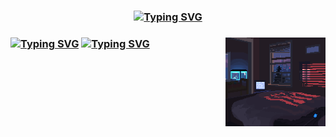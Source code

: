 
<h3 align="center">
  <a href="https://git.io/typing-svg"><img src="https://readme-typing-svg.herokuapp.com?font=jetbrains+mono+nerd+font+bold&weight=200&pause=3000&width=435&lines=______Hello+There!+I'm+xrito______" alt="Typing SVG" /></a>
</h3>

<h3 align="right">
  <img align="right" alt="Coding" width="160" src="https://raw.githubusercontent.com/xrito-o/xrito-o/refs/heads/main/photo/Coding.gif">
</h3>

<h3 align="left">
  <a href="https://git.io/typing-svg"><img src="https://readme-typing-svg.herokuapp.com?font=jetbrains+mono+nerd+font&weight=200&size=14&duration=1&pause=100000&color=F7F7F7&width=635&height=30&lines=%F0%9F%94%AD+I'm+a+Linux+Enthusiast+who+likes+to+play+around+with+Computers+and+stuff." alt="Typing SVG" /></a>
  <a href="https://git.io/typing-svg"><img src="https://readme-typing-svg.herokuapp.com?font=jetbrains+mono+nerd+font&weight=200&size=14&duration=1&pause=100000&color=F7F7F7&width=635&height=30&lines=%F0%9F%8C%B1+I%E2%80%99m+currently+learning+how+to+code+properly" alt="Typing SVG" /></a>
  
</h3>

<!---
xrito-o/xrito-o is a ✨ special ✨ repository because its `README.md` (this file) appears on your GitHub profile.
You can click the Preview link to take a look at your changes.
--->
